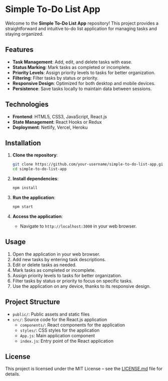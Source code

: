 # Simple To-Do List App

Welcome to the **Simple To-Do List App** repository! This project provides a straightforward and intuitive to-do list application for managing tasks and staying organized. 

## Features

- **Task Management**: Add, edit, and delete tasks with ease.
- **Status Marking**: Mark tasks as completed or incomplete.
- **Priority Levels**: Assign priority levels to tasks for better organization.
- **Filtering**: Filter tasks by status or priority.
- **Responsive Design**: Optimized for both desktop and mobile devices.
- **Persistence**: Save tasks locally to maintain data between sessions.

## Technologies

- **Frontend**: HTML5, CSS3, JavaScript, React.js
- **State Management**: React Hooks or Redux
- **Deployment**: Netlify, Vercel, Heroku

## Installation

1. **Clone the repository**:
   ```bash
   git clone https://github.com/your-username/simple-to-do-list-app.git
   cd simple-to-do-list-app
   ```

2. **Install dependencies**:
   ```bash
   npm install
   ```

3. **Run the application**:
   ```bash
   npm start
   ```

4. **Access the application**:
   - Navigate to `http://localhost:3000` in your web browser.

## Usage

1. Open the application in your web browser.
2. Add new tasks by entering task descriptions.
3. Edit or delete tasks as needed.
4. Mark tasks as completed or incomplete.
5. Assign priority levels to tasks for better organization.
6. Filter tasks by status or priority to focus on specific tasks.
7. Use the application on any device, thanks to its responsive design.

## Project Structure

- `public/`: Public assets and static files
- `src/`: Source code for the React.js application
  - `components/`: React components for the application
  - `styles/`: CSS styles for the application
  - `App.js`: Main application component
  - `index.js`: Entry point of the React application

## License
 
This project is licensed under the MIT License – see the [LICENSE.md](LICENSE.md) file for details.
